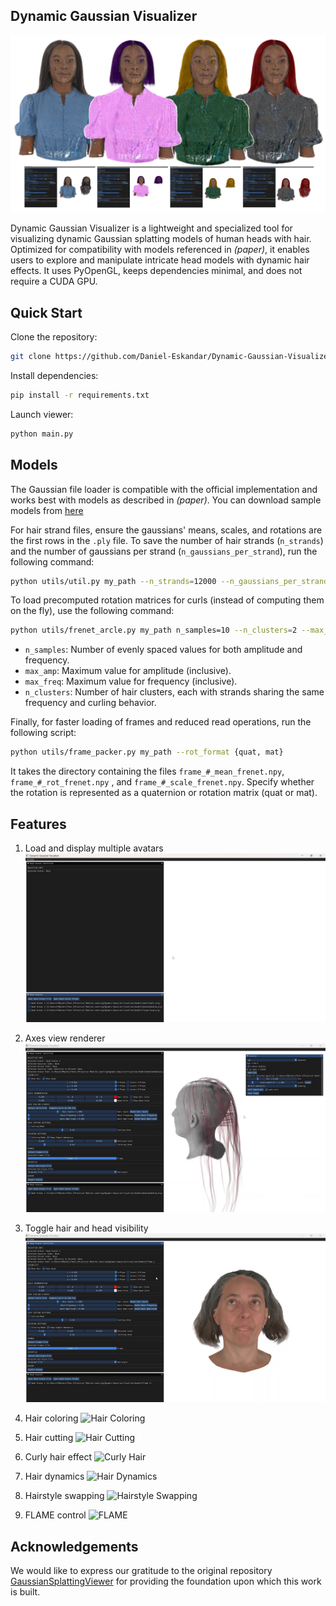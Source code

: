## Dynamic Gaussian Visualizer

![Banner image](assets/banner.png)

Dynamic Gaussian Visualizer is a lightweight and specialized tool for visualizing dynamic Gaussian splatting models of human heads with hair. Optimized for compatibility with models referenced in _(paper)_, it enables users to explore and manipulate intricate head models with dynamic hair effects. It uses PyOpenGL, keeps dependencies minimal, and does not require a CUDA GPU.

## Quick Start

Clone the repository:

```bash
git clone https://github.com/Daniel-Eskandar/Dynamic-Gaussian-Visualizer.git
```

Install dependencies:

```bash
pip install -r requirements.txt
```

Launch viewer:

```bash
python main.py
```

## Models

The Gaussian file loader is compatible with the official implementation and works best with models as described in _(paper)_. You can download sample models from [here](https://drive.google.com/file/d/1xwkqxQoLfkvDqnNHPqKXFU2KNDkx6-Ad/view?usp=drive_link)

For hair strand files, ensure the gaussians' means, scales, and rotations are the first rows in the `.ply` file. To save the number of hair strands (`n_strands`) and the number of gaussians per strand (`n_gaussians_per_strand`), run the following command:

```bash
python utils/util.py my_path --n_strands=12000 --n_gaussians_per_strand=31
```

To load precomputed rotation matrices for curls (instead of computing them on the fly), use the following command:

```bash
python utils/frenet_arcle.py my_path n_samples=10 --n_clusters=2 --max_amp=0.025 --max_freq=3
```

-   `n_samples`: Number of evenly spaced values for both amplitude and frequency.
-   `max_amp`: Maximum value for amplitude (inclusive).
-   `max_freq`: Maximum value for frequency (inclusive).
-   `n_clusters`: Number of hair clusters, each with strands sharing the same frequency and curling behavior.

Finally, for faster loading of frames and reduced read operations, run the following script:

```bash
python utils/frame_packer.py my_path --rot_format {quat, mat}
```

It takes the directory containing the files `frame_#_mean_frenet.npy`, `frame_#_rot_frenet.npy` , and `frame_#_scale_frenet.npy`. Specify whether the rotation is represented as a quaternion or rotation matrix (quat or mat).

## Features

1. Load and display multiple avatars
   ![Multiple Avatars](assets/multiple_avatars.gif)

2. Axes view renderer
   ![Axes Renderer](assets/axes_renderer.gif)

3. Toggle hair and head visibility
   ![Visibility](assets/visibility.gif)

4. Hair coloring
   ![Hair Coloring](assets/hair_coloring.gif)

5. Hair cutting
   ![Hair Cutting](assets/hair_cutting.gif)

6. Curly hair effect
   ![Curly Hair](assets/curly_hair.gif)

7. Hair dynamics
   ![Hair Dynamics](assets/hair_dynamics.gif)

8. Hairstyle swapping
   ![Hairstyle Swapping](assets/hairstyle_swapping.gif)

9. FLAME control
   ![FLAME](assets/flame.gif)

## Acknowledgements

We would like to express our gratitude to the original repository [GaussianSplattingViewer](https://github.com/limacv/GaussianSplattingViewer) for providing the foundation upon which this work is built.
